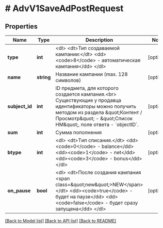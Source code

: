 # # AdvV1SaveAdPostRequest

## Properties

Name | Type | Description | Notes
------------ | ------------- | ------------- | -------------
**type** | **int** | &lt;dl&gt; &lt;dt&gt;Тип создаваемой кампании:&lt;/dt&gt; &lt;dd&gt;&lt;code&gt;8&lt;/code&gt; - автоматическая кампания&lt;/dd&gt; &lt;/dl&gt; | [optional]
**name** | **string** | Название кампании (max. 128 символов) | [optional]
**subject_id** | **int** | ID предмета, для которого создается кампания.&lt;br&gt; Существующие у продавца идентификаторы можно получить методом из раздела \&quot;Контент / Просмотр\&quot; - \&quot;Список НМ\&quot;, поле ответа - &#x60;objectID&#x60;. | [optional]
**sum** | **int** | Сумма пополнения | [optional]
**btype** | **int** | &lt;dl&gt; &lt;dt&gt;Tип списания.&lt;/dt&gt; &lt;dd&gt;&lt;code&gt;0&lt;/code&gt; - balance&lt;/dd&gt; &lt;dd&gt;&lt;code&gt;1&lt;/code&gt; - net&lt;/dd&gt; &lt;dd&gt;&lt;code&gt;3&lt;/code&gt; - bonus&lt;/dd&gt; &lt;/dl&gt; | [optional]
**on_pause** | **bool** | &lt;dl&gt; &lt;dt&gt;После создания кампания &lt;span class&#x3D;\&quot;new\&quot;&gt;NEW&lt;/span&gt;&lt;/dt&gt;  &lt;dd&gt;&lt;code&gt;true&lt;/code&gt; - будет на паузе&lt;/dd&gt;  &lt;dd&gt;&lt;code&gt;false&lt;/code&gt; - будет сразу запущена&lt;/dd&gt;  &lt;/dl&gt; | [optional]

[[Back to Model list]](../../README.md#models) [[Back to API list]](../../README.md#endpoints) [[Back to README]](../../README.md)
